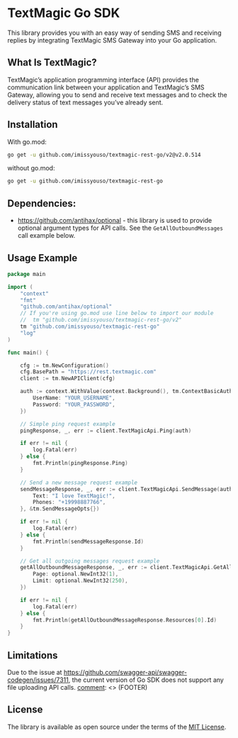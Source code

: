 [comment]: <> (HEAD)
# TextMagic Go SDK

This library provides you with an easy way of sending SMS and receiving replies by integrating TextMagic SMS Gateway into your Go application.

## What Is TextMagic?
TextMagic’s application programming interface (API) provides the communication link between your application and TextMagic’s SMS Gateway, allowing you to send and receive text messages and to check the delivery status of text messages you’ve already sent.

[comment]: <> (/HEAD)
## Installation

With go.mod:
```bash
go get -u github.com/imissyouso/textmagic-rest-go/v2@v2.0.514
```

without go.mod:
```bash
go get -u github.com/imissyouso/textmagic-rest-go
```

## Dependencies:

- https://github.com/antihax/optional - this library is used to provide optional argument types for API calls. See the `GetAllOutboundMessages` call example below.

## Usage Example

```go
package main

import (
    "context"
    "fmt"
    "github.com/antihax/optional"
    // If you're using go.mod use line below to import our module
    // 	tm "github.com/imissyouso/textmagic-rest-go/v2"
    tm "github.com/imissyouso/textmagic-rest-go"
    "log"
)

func main() {

    cfg := tm.NewConfiguration()
    cfg.BasePath = "https://rest.textmagic.com"
    client := tm.NewAPIClient(cfg)

    auth := context.WithValue(context.Background(), tm.ContextBasicAuth, tm.BasicAuth{
        UserName: "YOUR_USERNAME",
        Password: "YOUR_PASSWORD",
    })

    // Simple ping request example
    pingResponse, _, err := client.TextMagicApi.Ping(auth)

    if err != nil {
        log.Fatal(err)
    } else {
        fmt.Println(pingResponse.Ping)
    }

    // Send a new message request example
    sendMessageResponse, _, err := client.TextMagicApi.SendMessage(auth, tm.SendMessageInputObject{
        Text: "I love TextMagic!",
        Phones: "+19998887766",
    }, &tm.SendMessageOpts{})

    if err != nil {
        log.Fatal(err)
    } else {
        fmt.Println(sendMessageResponse.Id)
    }

    // Get all outgoing messages request example
    getAllOutboundMessageResponse, _, err := client.TextMagicApi.GetAllOutboundMessages(auth, &tm.GetAllOutboundMessagesOpts{
        Page: optional.NewInt32(1),
        Limit: optional.NewInt32(250),
    })

    if err != nil {
        log.Fatal(err)
    } else {
        fmt.Println(getAllOutboundMessageResponse.Resources[0].Id)
    }
}
```

## Limitations
Due to the issue at https://github.com/swagger-api/swagger-codegen/issues/7311, the current version of Go SDK does not support any file uploading API calls.
[comment]: <> (FOOTER)
## License
The library is available as open source under the terms of the [MIT License](http://opensource.org/licenses/MIT).

[comment]: <> (/FOOTER)